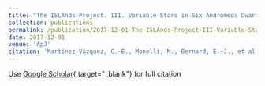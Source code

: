 ```yaml
---
title: "The ISLAnds Project. III. Variable Stars in Six Andromeda Dwarf Spheroidal Galaxies"
collection: publications
permalink: /publication/2017-12-01-The-ISLAnds-Project-III-Variable-Stars-in-Six-Andromeda-Dwarf-Spheroidal-Galaxies
date: 2017-12-01
venue: 'ApJ'
citation: 'Martínez-Vázquez, C.~E., Monelli, M., Bernard, E.~J., et al.\ 2017, ApJ, 850, 137'
---
```

Use [Google Scholar](https://scholar.google.com/scholar?q=The+ISLAnds+Project.+III.+Variable+Stars+in+Six+Andromeda+Dwarf+Spheroidal+Galaxies){:target="_blank"} for full citation
